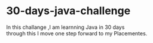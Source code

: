 # 30-days-java-challenge
In this challange ,I am learnning Java in 30 days <br>
through this I move one step forward to my Placementes.
